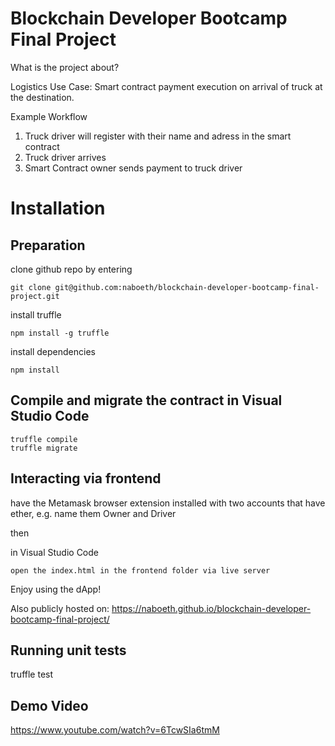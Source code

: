 # Blockchain Developer Bootcamp Final Project

What is the project about?

Logistics Use Case: Smart contract payment execution on arrival of truck at the destination.

Example Workflow

1. Truck driver will register with their name and adress in the smart contract
2. Truck driver arrives
3. Smart Contract owner sends payment to truck driver

# Installation

## Preparation

clone github repo by entering

```
git clone git@github.com:naboeth/blockchain-developer-bootcamp-final-project.git
```

install truffle

```
npm install -g truffle
```

install dependencies

```
npm install
```

## Compile and migrate the contract in Visual Studio Code

```
truffle compile
truffle migrate
```

## Interacting via frontend

have the Metamask browser extension installed with two accounts that have ether, e.g. name them Owner and Driver

then

in Visual Studio Code

```
open the index.html in the frontend folder via live server
```

Enjoy using the dApp!

Also publicly hosted on:
https://naboeth.github.io/blockchain-developer-bootcamp-final-project/

## Running unit tests

truffle test

## Demo Video

https://www.youtube.com/watch?v=6TcwSIa6tmM
